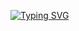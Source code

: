 [![Typing SVG](https://readme-typing-svg.herokuapp.com?font=Fira+Code&weight=500&size=14&pause=1000&color=3DF79E&center=true&vCenter=true&random=false&width=435&lines=Rudemora+%3Chtml%3E+.css+js+php+%3A%3ALaravel)](https://git.io/typing-svg)
